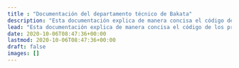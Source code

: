 ```yaml
---
title : "Documentación del departamento técnico de Bakata"
description: "Esta documentación explica de manera concisa el código de los proyectos de la empresa Bakata"
lead: "Esta documentación explica de manera concisa el código de los proyectos de la empresa Bakata"
date: 2020-10-06T08:47:36+00:00
lastmod: 2020-10-06T08:47:36+00:00
draft: false
images: []
---
```


